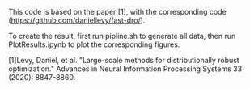 This code is based on the paper [1], with the corresponding code (https://github.com/daniellevy/fast-dro/).

To create the result, first run pipline.sh to generate all data, then run PlotResults.ipynb to plot the corresponding figures.

[1]Levy, Daniel, et al. "Large-scale methods for distributionally robust optimization." Advances in Neural Information Processing Systems 33 (2020): 8847-8860.

